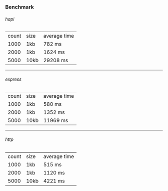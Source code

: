 ### Benchmark


<h6>hapi</h6>
<table>
    <tr>
        <td>count</td><td>size</td><td>average time</td>
    </tr
    <tr>
        <td>1000</td><td>1kb</td><td>782 ms </td>
    <tr>
        <td>2000</td><td>1kb</td><td>1624 ms </td>
    </tr>
    <tr>
            <td>5000</td><td>10kb</td><td>29208 ms </td>
    </tr>

</table>


<hr>

<h6>express</h6>
<table>
    <tr>
        <td>count</td><td>size</td><td>average time</td>
    </tr
    <tr>
        <td>1000</td><td>1kb</td><td>580 ms </td>
    <tr>
        <td>2000</td><td>1kb</td><td>1352 ms </td>
    </tr>
     <tr>
            <td>5000</td><td>10kb</td><td>11969 ms </td>
     </tr>
</table>

<hr>

<h6>http</h6>
<table>
    <tr>
        <td>count</td><td>size</td><td>average time</td>
    </tr
    <tr>
        <td>1000</td><td>1kb</td><td>515 ms </td>
    <tr>
        <td>2000</td><td>1kb</td><td>1120 ms </td>
    </tr>
    <tr>
            <td>5000</td><td>10kb</td><td>4221 ms </td>
    </tr>
</table>



